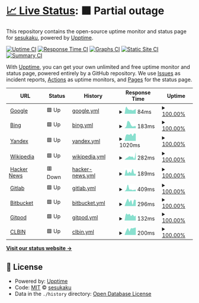 # [📈 Live Status](https://sesukaku.github.io/sesukaku.github.io): <!--live status--> **🟧 Partial outage**

This repository contains the open-source uptime monitor and status page for [sesukaku](https://sesukaku.github.io/sesukaku.github.io), powered by [Upptime](https://github.com/upptime/upptime).

[![Uptime CI](https://github.com/sesukaku/sesukaku.github.io/workflows/Uptime%20CI/badge.svg)](https://github.com/sesukaku/sesukaku.github.io/actions?query=workflow%3A%22Uptime+CI%22)
[![Response Time CI](https://github.com/sesukaku/sesukaku.github.io/workflows/Response%20Time%20CI/badge.svg)](https://github.com/sesukaku/sesukaku.github.io/actions?query=workflow%3A%22Response+Time+CI%22)
[![Graphs CI](https://github.com/sesukaku/sesukaku.github.io/workflows/Graphs%20CI/badge.svg)](https://github.com/sesukaku/sesukaku.github.io/actions?query=workflow%3A%22Graphs+CI%22)
[![Static Site CI](https://github.com/sesukaku/sesukaku.github.io/workflows/Static%20Site%20CI/badge.svg)](https://github.com/sesukaku/sesukaku.github.io/actions?query=workflow%3A%22Static+Site+CI%22)
[![Summary CI](https://github.com/sesukaku/sesukaku.github.io/workflows/Summary%20CI/badge.svg)](https://github.com/sesukaku/sesukaku.github.io/actions?query=workflow%3A%22Summary+CI%22)

With [Upptime](https://upptime.js.org), you can get your own unlimited and free uptime monitor and status page, powered entirely by a GitHub repository. We use [Issues](https://github.com/sesukaku/sesukaku.github.io/issues) as incident reports, [Actions](https://github.com/sesukaku/sesukaku.github.io/actions) as uptime monitors, and [Pages](https://sesukaku.github.io/sesukaku.github.io) for the status page.

<!--start: status pages-->
<!-- This summary is generated by Upptime (https://github.com/upptime/upptime) -->
<!-- Do not edit this manually, your changes will be overwritten -->
<!-- prettier-ignore -->
| URL | Status | History | Response Time | Uptime |
| --- | ------ | ------- | ------------- | ------ |
| <img alt="" src="https://favicons.githubusercontent.com/www.google.com" height="13"> [Google](https://www.google.com) | 🟩 Up | [google.yml](https://github.com/sesukaku/sesukaku.github.io/commits/HEAD/history/google.yml) | <details><summary><img alt="Response time graph" src="./graphs/google/response-time-week.png" height="20"> 84ms</summary><br><a href="https://sesukaku.github.io/history/google"><img alt="Response time 90" src="https://img.shields.io/endpoint?url=https%3A%2F%2Fraw.githubusercontent.com%2Fsesukaku%2Fsesukaku.github.io%2FHEAD%2Fapi%2Fgoogle%2Fresponse-time.json"></a><br><a href="https://sesukaku.github.io/history/google"><img alt="24-hour response time 89" src="https://img.shields.io/endpoint?url=https%3A%2F%2Fraw.githubusercontent.com%2Fsesukaku%2Fsesukaku.github.io%2FHEAD%2Fapi%2Fgoogle%2Fresponse-time-day.json"></a><br><a href="https://sesukaku.github.io/history/google"><img alt="7-day response time 84" src="https://img.shields.io/endpoint?url=https%3A%2F%2Fraw.githubusercontent.com%2Fsesukaku%2Fsesukaku.github.io%2FHEAD%2Fapi%2Fgoogle%2Fresponse-time-week.json"></a><br><a href="https://sesukaku.github.io/history/google"><img alt="30-day response time 79" src="https://img.shields.io/endpoint?url=https%3A%2F%2Fraw.githubusercontent.com%2Fsesukaku%2Fsesukaku.github.io%2FHEAD%2Fapi%2Fgoogle%2Fresponse-time-month.json"></a><br><a href="https://sesukaku.github.io/history/google"><img alt="1-year response time 90" src="https://img.shields.io/endpoint?url=https%3A%2F%2Fraw.githubusercontent.com%2Fsesukaku%2Fsesukaku.github.io%2FHEAD%2Fapi%2Fgoogle%2Fresponse-time-year.json"></a></details> | <details><summary><a href="https://sesukaku.github.io/history/google">100.00%</a></summary><a href="https://sesukaku.github.io/history/google"><img alt="All-time uptime 100.00%" src="https://img.shields.io/endpoint?url=https%3A%2F%2Fraw.githubusercontent.com%2Fsesukaku%2Fsesukaku.github.io%2FHEAD%2Fapi%2Fgoogle%2Fuptime.json"></a><br><a href="https://sesukaku.github.io/history/google"><img alt="24-hour uptime 100.00%" src="https://img.shields.io/endpoint?url=https%3A%2F%2Fraw.githubusercontent.com%2Fsesukaku%2Fsesukaku.github.io%2FHEAD%2Fapi%2Fgoogle%2Fuptime-day.json"></a><br><a href="https://sesukaku.github.io/history/google"><img alt="7-day uptime 100.00%" src="https://img.shields.io/endpoint?url=https%3A%2F%2Fraw.githubusercontent.com%2Fsesukaku%2Fsesukaku.github.io%2FHEAD%2Fapi%2Fgoogle%2Fuptime-week.json"></a><br><a href="https://sesukaku.github.io/history/google"><img alt="30-day uptime 100.00%" src="https://img.shields.io/endpoint?url=https%3A%2F%2Fraw.githubusercontent.com%2Fsesukaku%2Fsesukaku.github.io%2FHEAD%2Fapi%2Fgoogle%2Fuptime-month.json"></a><br><a href="https://sesukaku.github.io/history/google"><img alt="1-year uptime 100.00%" src="https://img.shields.io/endpoint?url=https%3A%2F%2Fraw.githubusercontent.com%2Fsesukaku%2Fsesukaku.github.io%2FHEAD%2Fapi%2Fgoogle%2Fuptime-year.json"></a></details>
| <img alt="" src="https://favicons.githubusercontent.com/www.bing.com" height="13"> [Bing](https://www.bing.com) | 🟩 Up | [bing.yml](https://github.com/sesukaku/sesukaku.github.io/commits/HEAD/history/bing.yml) | <details><summary><img alt="Response time graph" src="./graphs/bing/response-time-week.png" height="20"> 183ms</summary><br><a href="https://sesukaku.github.io/history/bing"><img alt="Response time 133" src="https://img.shields.io/endpoint?url=https%3A%2F%2Fraw.githubusercontent.com%2Fsesukaku%2Fsesukaku.github.io%2FHEAD%2Fapi%2Fbing%2Fresponse-time.json"></a><br><a href="https://sesukaku.github.io/history/bing"><img alt="24-hour response time 108" src="https://img.shields.io/endpoint?url=https%3A%2F%2Fraw.githubusercontent.com%2Fsesukaku%2Fsesukaku.github.io%2FHEAD%2Fapi%2Fbing%2Fresponse-time-day.json"></a><br><a href="https://sesukaku.github.io/history/bing"><img alt="7-day response time 183" src="https://img.shields.io/endpoint?url=https%3A%2F%2Fraw.githubusercontent.com%2Fsesukaku%2Fsesukaku.github.io%2FHEAD%2Fapi%2Fbing%2Fresponse-time-week.json"></a><br><a href="https://sesukaku.github.io/history/bing"><img alt="30-day response time 143" src="https://img.shields.io/endpoint?url=https%3A%2F%2Fraw.githubusercontent.com%2Fsesukaku%2Fsesukaku.github.io%2FHEAD%2Fapi%2Fbing%2Fresponse-time-month.json"></a><br><a href="https://sesukaku.github.io/history/bing"><img alt="1-year response time 133" src="https://img.shields.io/endpoint?url=https%3A%2F%2Fraw.githubusercontent.com%2Fsesukaku%2Fsesukaku.github.io%2FHEAD%2Fapi%2Fbing%2Fresponse-time-year.json"></a></details> | <details><summary><a href="https://sesukaku.github.io/history/bing">100.00%</a></summary><a href="https://sesukaku.github.io/history/bing"><img alt="All-time uptime 99.99%" src="https://img.shields.io/endpoint?url=https%3A%2F%2Fraw.githubusercontent.com%2Fsesukaku%2Fsesukaku.github.io%2FHEAD%2Fapi%2Fbing%2Fuptime.json"></a><br><a href="https://sesukaku.github.io/history/bing"><img alt="24-hour uptime 100.00%" src="https://img.shields.io/endpoint?url=https%3A%2F%2Fraw.githubusercontent.com%2Fsesukaku%2Fsesukaku.github.io%2FHEAD%2Fapi%2Fbing%2Fuptime-day.json"></a><br><a href="https://sesukaku.github.io/history/bing"><img alt="7-day uptime 100.00%" src="https://img.shields.io/endpoint?url=https%3A%2F%2Fraw.githubusercontent.com%2Fsesukaku%2Fsesukaku.github.io%2FHEAD%2Fapi%2Fbing%2Fuptime-week.json"></a><br><a href="https://sesukaku.github.io/history/bing"><img alt="30-day uptime 100.00%" src="https://img.shields.io/endpoint?url=https%3A%2F%2Fraw.githubusercontent.com%2Fsesukaku%2Fsesukaku.github.io%2FHEAD%2Fapi%2Fbing%2Fuptime-month.json"></a><br><a href="https://sesukaku.github.io/history/bing"><img alt="1-year uptime 99.99%" src="https://img.shields.io/endpoint?url=https%3A%2F%2Fraw.githubusercontent.com%2Fsesukaku%2Fsesukaku.github.io%2FHEAD%2Fapi%2Fbing%2Fuptime-year.json"></a></details>
| <img alt="" src="https://favicons.githubusercontent.com/yandex.com" height="13"> [Yandex](https://yandex.com) | 🟩 Up | [yandex.yml](https://github.com/sesukaku/sesukaku.github.io/commits/HEAD/history/yandex.yml) | <details><summary><img alt="Response time graph" src="./graphs/yandex/response-time-week.png" height="20"> 1020ms</summary><br><a href="https://sesukaku.github.io/history/yandex"><img alt="Response time 928" src="https://img.shields.io/endpoint?url=https%3A%2F%2Fraw.githubusercontent.com%2Fsesukaku%2Fsesukaku.github.io%2FHEAD%2Fapi%2Fyandex%2Fresponse-time.json"></a><br><a href="https://sesukaku.github.io/history/yandex"><img alt="24-hour response time 1131" src="https://img.shields.io/endpoint?url=https%3A%2F%2Fraw.githubusercontent.com%2Fsesukaku%2Fsesukaku.github.io%2FHEAD%2Fapi%2Fyandex%2Fresponse-time-day.json"></a><br><a href="https://sesukaku.github.io/history/yandex"><img alt="7-day response time 1020" src="https://img.shields.io/endpoint?url=https%3A%2F%2Fraw.githubusercontent.com%2Fsesukaku%2Fsesukaku.github.io%2FHEAD%2Fapi%2Fyandex%2Fresponse-time-week.json"></a><br><a href="https://sesukaku.github.io/history/yandex"><img alt="30-day response time 987" src="https://img.shields.io/endpoint?url=https%3A%2F%2Fraw.githubusercontent.com%2Fsesukaku%2Fsesukaku.github.io%2FHEAD%2Fapi%2Fyandex%2Fresponse-time-month.json"></a><br><a href="https://sesukaku.github.io/history/yandex"><img alt="1-year response time 928" src="https://img.shields.io/endpoint?url=https%3A%2F%2Fraw.githubusercontent.com%2Fsesukaku%2Fsesukaku.github.io%2FHEAD%2Fapi%2Fyandex%2Fresponse-time-year.json"></a></details> | <details><summary><a href="https://sesukaku.github.io/history/yandex">100.00%</a></summary><a href="https://sesukaku.github.io/history/yandex"><img alt="All-time uptime 100.00%" src="https://img.shields.io/endpoint?url=https%3A%2F%2Fraw.githubusercontent.com%2Fsesukaku%2Fsesukaku.github.io%2FHEAD%2Fapi%2Fyandex%2Fuptime.json"></a><br><a href="https://sesukaku.github.io/history/yandex"><img alt="24-hour uptime 100.00%" src="https://img.shields.io/endpoint?url=https%3A%2F%2Fraw.githubusercontent.com%2Fsesukaku%2Fsesukaku.github.io%2FHEAD%2Fapi%2Fyandex%2Fuptime-day.json"></a><br><a href="https://sesukaku.github.io/history/yandex"><img alt="7-day uptime 100.00%" src="https://img.shields.io/endpoint?url=https%3A%2F%2Fraw.githubusercontent.com%2Fsesukaku%2Fsesukaku.github.io%2FHEAD%2Fapi%2Fyandex%2Fuptime-week.json"></a><br><a href="https://sesukaku.github.io/history/yandex"><img alt="30-day uptime 100.00%" src="https://img.shields.io/endpoint?url=https%3A%2F%2Fraw.githubusercontent.com%2Fsesukaku%2Fsesukaku.github.io%2FHEAD%2Fapi%2Fyandex%2Fuptime-month.json"></a><br><a href="https://sesukaku.github.io/history/yandex"><img alt="1-year uptime 100.00%" src="https://img.shields.io/endpoint?url=https%3A%2F%2Fraw.githubusercontent.com%2Fsesukaku%2Fsesukaku.github.io%2FHEAD%2Fapi%2Fyandex%2Fuptime-year.json"></a></details>
| <img alt="" src="https://favicons.githubusercontent.com/en.wikipedia.org" height="13"> [Wikipedia](https://en.wikipedia.org) | 🟩 Up | [wikipedia.yml](https://github.com/sesukaku/sesukaku.github.io/commits/HEAD/history/wikipedia.yml) | <details><summary><img alt="Response time graph" src="./graphs/wikipedia/response-time-week.png" height="20"> 282ms</summary><br><a href="https://sesukaku.github.io/history/wikipedia"><img alt="Response time 204" src="https://img.shields.io/endpoint?url=https%3A%2F%2Fraw.githubusercontent.com%2Fsesukaku%2Fsesukaku.github.io%2FHEAD%2Fapi%2Fwikipedia%2Fresponse-time.json"></a><br><a href="https://sesukaku.github.io/history/wikipedia"><img alt="24-hour response time 689" src="https://img.shields.io/endpoint?url=https%3A%2F%2Fraw.githubusercontent.com%2Fsesukaku%2Fsesukaku.github.io%2FHEAD%2Fapi%2Fwikipedia%2Fresponse-time-day.json"></a><br><a href="https://sesukaku.github.io/history/wikipedia"><img alt="7-day response time 282" src="https://img.shields.io/endpoint?url=https%3A%2F%2Fraw.githubusercontent.com%2Fsesukaku%2Fsesukaku.github.io%2FHEAD%2Fapi%2Fwikipedia%2Fresponse-time-week.json"></a><br><a href="https://sesukaku.github.io/history/wikipedia"><img alt="30-day response time 193" src="https://img.shields.io/endpoint?url=https%3A%2F%2Fraw.githubusercontent.com%2Fsesukaku%2Fsesukaku.github.io%2FHEAD%2Fapi%2Fwikipedia%2Fresponse-time-month.json"></a><br><a href="https://sesukaku.github.io/history/wikipedia"><img alt="1-year response time 204" src="https://img.shields.io/endpoint?url=https%3A%2F%2Fraw.githubusercontent.com%2Fsesukaku%2Fsesukaku.github.io%2FHEAD%2Fapi%2Fwikipedia%2Fresponse-time-year.json"></a></details> | <details><summary><a href="https://sesukaku.github.io/history/wikipedia">100.00%</a></summary><a href="https://sesukaku.github.io/history/wikipedia"><img alt="All-time uptime 100.00%" src="https://img.shields.io/endpoint?url=https%3A%2F%2Fraw.githubusercontent.com%2Fsesukaku%2Fsesukaku.github.io%2FHEAD%2Fapi%2Fwikipedia%2Fuptime.json"></a><br><a href="https://sesukaku.github.io/history/wikipedia"><img alt="24-hour uptime 100.00%" src="https://img.shields.io/endpoint?url=https%3A%2F%2Fraw.githubusercontent.com%2Fsesukaku%2Fsesukaku.github.io%2FHEAD%2Fapi%2Fwikipedia%2Fuptime-day.json"></a><br><a href="https://sesukaku.github.io/history/wikipedia"><img alt="7-day uptime 100.00%" src="https://img.shields.io/endpoint?url=https%3A%2F%2Fraw.githubusercontent.com%2Fsesukaku%2Fsesukaku.github.io%2FHEAD%2Fapi%2Fwikipedia%2Fuptime-week.json"></a><br><a href="https://sesukaku.github.io/history/wikipedia"><img alt="30-day uptime 100.00%" src="https://img.shields.io/endpoint?url=https%3A%2F%2Fraw.githubusercontent.com%2Fsesukaku%2Fsesukaku.github.io%2FHEAD%2Fapi%2Fwikipedia%2Fuptime-month.json"></a><br><a href="https://sesukaku.github.io/history/wikipedia"><img alt="1-year uptime 99.99%" src="https://img.shields.io/endpoint?url=https%3A%2F%2Fraw.githubusercontent.com%2Fsesukaku%2Fsesukaku.github.io%2FHEAD%2Fapi%2Fwikipedia%2Fuptime-year.json"></a></details>
| <img alt="" src="https://favicons.githubusercontent.com/news.ycombinator.com" height="13"> [Hacker News](https://news.ycombinator.com) | 🟥 Down | [hacker-news.yml](https://github.com/sesukaku/sesukaku.github.io/commits/HEAD/history/hacker-news.yml) | <details><summary><img alt="Response time graph" src="./graphs/hacker-news/response-time-week.png" height="20"> 189ms</summary><br><a href="https://sesukaku.github.io/history/hacker-news"><img alt="Response time 209" src="https://img.shields.io/endpoint?url=https%3A%2F%2Fraw.githubusercontent.com%2Fsesukaku%2Fsesukaku.github.io%2FHEAD%2Fapi%2Fhacker-news%2Fresponse-time.json"></a><br><a href="https://sesukaku.github.io/history/hacker-news"><img alt="24-hour response time 97" src="https://img.shields.io/endpoint?url=https%3A%2F%2Fraw.githubusercontent.com%2Fsesukaku%2Fsesukaku.github.io%2FHEAD%2Fapi%2Fhacker-news%2Fresponse-time-day.json"></a><br><a href="https://sesukaku.github.io/history/hacker-news"><img alt="7-day response time 189" src="https://img.shields.io/endpoint?url=https%3A%2F%2Fraw.githubusercontent.com%2Fsesukaku%2Fsesukaku.github.io%2FHEAD%2Fapi%2Fhacker-news%2Fresponse-time-week.json"></a><br><a href="https://sesukaku.github.io/history/hacker-news"><img alt="30-day response time 197" src="https://img.shields.io/endpoint?url=https%3A%2F%2Fraw.githubusercontent.com%2Fsesukaku%2Fsesukaku.github.io%2FHEAD%2Fapi%2Fhacker-news%2Fresponse-time-month.json"></a><br><a href="https://sesukaku.github.io/history/hacker-news"><img alt="1-year response time 209" src="https://img.shields.io/endpoint?url=https%3A%2F%2Fraw.githubusercontent.com%2Fsesukaku%2Fsesukaku.github.io%2FHEAD%2Fapi%2Fhacker-news%2Fresponse-time-year.json"></a></details> | <details><summary><a href="https://sesukaku.github.io/history/hacker-news">100.00%</a></summary><a href="https://sesukaku.github.io/history/hacker-news"><img alt="All-time uptime 100.00%" src="https://img.shields.io/endpoint?url=https%3A%2F%2Fraw.githubusercontent.com%2Fsesukaku%2Fsesukaku.github.io%2FHEAD%2Fapi%2Fhacker-news%2Fuptime.json"></a><br><a href="https://sesukaku.github.io/history/hacker-news"><img alt="24-hour uptime 99.99%" src="https://img.shields.io/endpoint?url=https%3A%2F%2Fraw.githubusercontent.com%2Fsesukaku%2Fsesukaku.github.io%2FHEAD%2Fapi%2Fhacker-news%2Fuptime-day.json"></a><br><a href="https://sesukaku.github.io/history/hacker-news"><img alt="7-day uptime 100.00%" src="https://img.shields.io/endpoint?url=https%3A%2F%2Fraw.githubusercontent.com%2Fsesukaku%2Fsesukaku.github.io%2FHEAD%2Fapi%2Fhacker-news%2Fuptime-week.json"></a><br><a href="https://sesukaku.github.io/history/hacker-news"><img alt="30-day uptime 100.00%" src="https://img.shields.io/endpoint?url=https%3A%2F%2Fraw.githubusercontent.com%2Fsesukaku%2Fsesukaku.github.io%2FHEAD%2Fapi%2Fhacker-news%2Fuptime-month.json"></a><br><a href="https://sesukaku.github.io/history/hacker-news"><img alt="1-year uptime 99.99%" src="https://img.shields.io/endpoint?url=https%3A%2F%2Fraw.githubusercontent.com%2Fsesukaku%2Fsesukaku.github.io%2FHEAD%2Fapi%2Fhacker-news%2Fuptime-year.json"></a></details>
| <img alt="" src="https://favicons.githubusercontent.com/gitlab.com" height="13"> [Gitlab](https://gitlab.com) | 🟩 Up | [gitlab.yml](https://github.com/sesukaku/sesukaku.github.io/commits/HEAD/history/gitlab.yml) | <details><summary><img alt="Response time graph" src="./graphs/gitlab/response-time-week.png" height="20"> 409ms</summary><br><a href="https://sesukaku.github.io/history/gitlab"><img alt="Response time 436" src="https://img.shields.io/endpoint?url=https%3A%2F%2Fraw.githubusercontent.com%2Fsesukaku%2Fsesukaku.github.io%2FHEAD%2Fapi%2Fgitlab%2Fresponse-time.json"></a><br><a href="https://sesukaku.github.io/history/gitlab"><img alt="24-hour response time 289" src="https://img.shields.io/endpoint?url=https%3A%2F%2Fraw.githubusercontent.com%2Fsesukaku%2Fsesukaku.github.io%2FHEAD%2Fapi%2Fgitlab%2Fresponse-time-day.json"></a><br><a href="https://sesukaku.github.io/history/gitlab"><img alt="7-day response time 409" src="https://img.shields.io/endpoint?url=https%3A%2F%2Fraw.githubusercontent.com%2Fsesukaku%2Fsesukaku.github.io%2FHEAD%2Fapi%2Fgitlab%2Fresponse-time-week.json"></a><br><a href="https://sesukaku.github.io/history/gitlab"><img alt="30-day response time 437" src="https://img.shields.io/endpoint?url=https%3A%2F%2Fraw.githubusercontent.com%2Fsesukaku%2Fsesukaku.github.io%2FHEAD%2Fapi%2Fgitlab%2Fresponse-time-month.json"></a><br><a href="https://sesukaku.github.io/history/gitlab"><img alt="1-year response time 436" src="https://img.shields.io/endpoint?url=https%3A%2F%2Fraw.githubusercontent.com%2Fsesukaku%2Fsesukaku.github.io%2FHEAD%2Fapi%2Fgitlab%2Fresponse-time-year.json"></a></details> | <details><summary><a href="https://sesukaku.github.io/history/gitlab">100.00%</a></summary><a href="https://sesukaku.github.io/history/gitlab"><img alt="All-time uptime 99.99%" src="https://img.shields.io/endpoint?url=https%3A%2F%2Fraw.githubusercontent.com%2Fsesukaku%2Fsesukaku.github.io%2FHEAD%2Fapi%2Fgitlab%2Fuptime.json"></a><br><a href="https://sesukaku.github.io/history/gitlab"><img alt="24-hour uptime 100.00%" src="https://img.shields.io/endpoint?url=https%3A%2F%2Fraw.githubusercontent.com%2Fsesukaku%2Fsesukaku.github.io%2FHEAD%2Fapi%2Fgitlab%2Fuptime-day.json"></a><br><a href="https://sesukaku.github.io/history/gitlab"><img alt="7-day uptime 100.00%" src="https://img.shields.io/endpoint?url=https%3A%2F%2Fraw.githubusercontent.com%2Fsesukaku%2Fsesukaku.github.io%2FHEAD%2Fapi%2Fgitlab%2Fuptime-week.json"></a><br><a href="https://sesukaku.github.io/history/gitlab"><img alt="30-day uptime 100.00%" src="https://img.shields.io/endpoint?url=https%3A%2F%2Fraw.githubusercontent.com%2Fsesukaku%2Fsesukaku.github.io%2FHEAD%2Fapi%2Fgitlab%2Fuptime-month.json"></a><br><a href="https://sesukaku.github.io/history/gitlab"><img alt="1-year uptime 99.99%" src="https://img.shields.io/endpoint?url=https%3A%2F%2Fraw.githubusercontent.com%2Fsesukaku%2Fsesukaku.github.io%2FHEAD%2Fapi%2Fgitlab%2Fuptime-year.json"></a></details>
| <img alt="" src="https://favicons.githubusercontent.com/bitbucket.org" height="13"> [Bitbucket](https://bitbucket.org) | 🟩 Up | [bitbucket.yml](https://github.com/sesukaku/sesukaku.github.io/commits/HEAD/history/bitbucket.yml) | <details><summary><img alt="Response time graph" src="./graphs/bitbucket/response-time-week.png" height="20"> 296ms</summary><br><a href="https://sesukaku.github.io/history/bitbucket"><img alt="Response time 450" src="https://img.shields.io/endpoint?url=https%3A%2F%2Fraw.githubusercontent.com%2Fsesukaku%2Fsesukaku.github.io%2FHEAD%2Fapi%2Fbitbucket%2Fresponse-time.json"></a><br><a href="https://sesukaku.github.io/history/bitbucket"><img alt="24-hour response time 358" src="https://img.shields.io/endpoint?url=https%3A%2F%2Fraw.githubusercontent.com%2Fsesukaku%2Fsesukaku.github.io%2FHEAD%2Fapi%2Fbitbucket%2Fresponse-time-day.json"></a><br><a href="https://sesukaku.github.io/history/bitbucket"><img alt="7-day response time 296" src="https://img.shields.io/endpoint?url=https%3A%2F%2Fraw.githubusercontent.com%2Fsesukaku%2Fsesukaku.github.io%2FHEAD%2Fapi%2Fbitbucket%2Fresponse-time-week.json"></a><br><a href="https://sesukaku.github.io/history/bitbucket"><img alt="30-day response time 286" src="https://img.shields.io/endpoint?url=https%3A%2F%2Fraw.githubusercontent.com%2Fsesukaku%2Fsesukaku.github.io%2FHEAD%2Fapi%2Fbitbucket%2Fresponse-time-month.json"></a><br><a href="https://sesukaku.github.io/history/bitbucket"><img alt="1-year response time 450" src="https://img.shields.io/endpoint?url=https%3A%2F%2Fraw.githubusercontent.com%2Fsesukaku%2Fsesukaku.github.io%2FHEAD%2Fapi%2Fbitbucket%2Fresponse-time-year.json"></a></details> | <details><summary><a href="https://sesukaku.github.io/history/bitbucket">100.00%</a></summary><a href="https://sesukaku.github.io/history/bitbucket"><img alt="All-time uptime 99.98%" src="https://img.shields.io/endpoint?url=https%3A%2F%2Fraw.githubusercontent.com%2Fsesukaku%2Fsesukaku.github.io%2FHEAD%2Fapi%2Fbitbucket%2Fuptime.json"></a><br><a href="https://sesukaku.github.io/history/bitbucket"><img alt="24-hour uptime 100.00%" src="https://img.shields.io/endpoint?url=https%3A%2F%2Fraw.githubusercontent.com%2Fsesukaku%2Fsesukaku.github.io%2FHEAD%2Fapi%2Fbitbucket%2Fuptime-day.json"></a><br><a href="https://sesukaku.github.io/history/bitbucket"><img alt="7-day uptime 100.00%" src="https://img.shields.io/endpoint?url=https%3A%2F%2Fraw.githubusercontent.com%2Fsesukaku%2Fsesukaku.github.io%2FHEAD%2Fapi%2Fbitbucket%2Fuptime-week.json"></a><br><a href="https://sesukaku.github.io/history/bitbucket"><img alt="30-day uptime 99.96%" src="https://img.shields.io/endpoint?url=https%3A%2F%2Fraw.githubusercontent.com%2Fsesukaku%2Fsesukaku.github.io%2FHEAD%2Fapi%2Fbitbucket%2Fuptime-month.json"></a><br><a href="https://sesukaku.github.io/history/bitbucket"><img alt="1-year uptime 99.98%" src="https://img.shields.io/endpoint?url=https%3A%2F%2Fraw.githubusercontent.com%2Fsesukaku%2Fsesukaku.github.io%2FHEAD%2Fapi%2Fbitbucket%2Fuptime-year.json"></a></details>
| <img alt="" src="https://favicons.githubusercontent.com/gitpod.io" height="13"> [Gitpod](https://gitpod.io) | 🟩 Up | [gitpod.yml](https://github.com/sesukaku/sesukaku.github.io/commits/HEAD/history/gitpod.yml) | <details><summary><img alt="Response time graph" src="./graphs/gitpod/response-time-week.png" height="20"> 132ms</summary><br><a href="https://sesukaku.github.io/history/gitpod"><img alt="Response time 131" src="https://img.shields.io/endpoint?url=https%3A%2F%2Fraw.githubusercontent.com%2Fsesukaku%2Fsesukaku.github.io%2FHEAD%2Fapi%2Fgitpod%2Fresponse-time.json"></a><br><a href="https://sesukaku.github.io/history/gitpod"><img alt="24-hour response time 115" src="https://img.shields.io/endpoint?url=https%3A%2F%2Fraw.githubusercontent.com%2Fsesukaku%2Fsesukaku.github.io%2FHEAD%2Fapi%2Fgitpod%2Fresponse-time-day.json"></a><br><a href="https://sesukaku.github.io/history/gitpod"><img alt="7-day response time 132" src="https://img.shields.io/endpoint?url=https%3A%2F%2Fraw.githubusercontent.com%2Fsesukaku%2Fsesukaku.github.io%2FHEAD%2Fapi%2Fgitpod%2Fresponse-time-week.json"></a><br><a href="https://sesukaku.github.io/history/gitpod"><img alt="30-day response time 127" src="https://img.shields.io/endpoint?url=https%3A%2F%2Fraw.githubusercontent.com%2Fsesukaku%2Fsesukaku.github.io%2FHEAD%2Fapi%2Fgitpod%2Fresponse-time-month.json"></a><br><a href="https://sesukaku.github.io/history/gitpod"><img alt="1-year response time 131" src="https://img.shields.io/endpoint?url=https%3A%2F%2Fraw.githubusercontent.com%2Fsesukaku%2Fsesukaku.github.io%2FHEAD%2Fapi%2Fgitpod%2Fresponse-time-year.json"></a></details> | <details><summary><a href="https://sesukaku.github.io/history/gitpod">100.00%</a></summary><a href="https://sesukaku.github.io/history/gitpod"><img alt="All-time uptime 100.00%" src="https://img.shields.io/endpoint?url=https%3A%2F%2Fraw.githubusercontent.com%2Fsesukaku%2Fsesukaku.github.io%2FHEAD%2Fapi%2Fgitpod%2Fuptime.json"></a><br><a href="https://sesukaku.github.io/history/gitpod"><img alt="24-hour uptime 100.00%" src="https://img.shields.io/endpoint?url=https%3A%2F%2Fraw.githubusercontent.com%2Fsesukaku%2Fsesukaku.github.io%2FHEAD%2Fapi%2Fgitpod%2Fuptime-day.json"></a><br><a href="https://sesukaku.github.io/history/gitpod"><img alt="7-day uptime 100.00%" src="https://img.shields.io/endpoint?url=https%3A%2F%2Fraw.githubusercontent.com%2Fsesukaku%2Fsesukaku.github.io%2FHEAD%2Fapi%2Fgitpod%2Fuptime-week.json"></a><br><a href="https://sesukaku.github.io/history/gitpod"><img alt="30-day uptime 100.00%" src="https://img.shields.io/endpoint?url=https%3A%2F%2Fraw.githubusercontent.com%2Fsesukaku%2Fsesukaku.github.io%2FHEAD%2Fapi%2Fgitpod%2Fuptime-month.json"></a><br><a href="https://sesukaku.github.io/history/gitpod"><img alt="1-year uptime 100.00%" src="https://img.shields.io/endpoint?url=https%3A%2F%2Fraw.githubusercontent.com%2Fsesukaku%2Fsesukaku.github.io%2FHEAD%2Fapi%2Fgitpod%2Fuptime-year.json"></a></details>
| <img alt="" src="https://favicons.githubusercontent.com/clbin.com" height="13"> [CLBIN](https://clbin.com) | 🟩 Up | [clbin.yml](https://github.com/sesukaku/sesukaku.github.io/commits/HEAD/history/clbin.yml) | <details><summary><img alt="Response time graph" src="./graphs/clbin/response-time-week.png" height="20"> 200ms</summary><br><a href="https://sesukaku.github.io/history/clbin"><img alt="Response time 226" src="https://img.shields.io/endpoint?url=https%3A%2F%2Fraw.githubusercontent.com%2Fsesukaku%2Fsesukaku.github.io%2FHEAD%2Fapi%2Fclbin%2Fresponse-time.json"></a><br><a href="https://sesukaku.github.io/history/clbin"><img alt="24-hour response time 247" src="https://img.shields.io/endpoint?url=https%3A%2F%2Fraw.githubusercontent.com%2Fsesukaku%2Fsesukaku.github.io%2FHEAD%2Fapi%2Fclbin%2Fresponse-time-day.json"></a><br><a href="https://sesukaku.github.io/history/clbin"><img alt="7-day response time 200" src="https://img.shields.io/endpoint?url=https%3A%2F%2Fraw.githubusercontent.com%2Fsesukaku%2Fsesukaku.github.io%2FHEAD%2Fapi%2Fclbin%2Fresponse-time-week.json"></a><br><a href="https://sesukaku.github.io/history/clbin"><img alt="30-day response time 206" src="https://img.shields.io/endpoint?url=https%3A%2F%2Fraw.githubusercontent.com%2Fsesukaku%2Fsesukaku.github.io%2FHEAD%2Fapi%2Fclbin%2Fresponse-time-month.json"></a><br><a href="https://sesukaku.github.io/history/clbin"><img alt="1-year response time 226" src="https://img.shields.io/endpoint?url=https%3A%2F%2Fraw.githubusercontent.com%2Fsesukaku%2Fsesukaku.github.io%2FHEAD%2Fapi%2Fclbin%2Fresponse-time-year.json"></a></details> | <details><summary><a href="https://sesukaku.github.io/history/clbin">100.00%</a></summary><a href="https://sesukaku.github.io/history/clbin"><img alt="All-time uptime 100.00%" src="https://img.shields.io/endpoint?url=https%3A%2F%2Fraw.githubusercontent.com%2Fsesukaku%2Fsesukaku.github.io%2FHEAD%2Fapi%2Fclbin%2Fuptime.json"></a><br><a href="https://sesukaku.github.io/history/clbin"><img alt="24-hour uptime 100.00%" src="https://img.shields.io/endpoint?url=https%3A%2F%2Fraw.githubusercontent.com%2Fsesukaku%2Fsesukaku.github.io%2FHEAD%2Fapi%2Fclbin%2Fuptime-day.json"></a><br><a href="https://sesukaku.github.io/history/clbin"><img alt="7-day uptime 100.00%" src="https://img.shields.io/endpoint?url=https%3A%2F%2Fraw.githubusercontent.com%2Fsesukaku%2Fsesukaku.github.io%2FHEAD%2Fapi%2Fclbin%2Fuptime-week.json"></a><br><a href="https://sesukaku.github.io/history/clbin"><img alt="30-day uptime 100.00%" src="https://img.shields.io/endpoint?url=https%3A%2F%2Fraw.githubusercontent.com%2Fsesukaku%2Fsesukaku.github.io%2FHEAD%2Fapi%2Fclbin%2Fuptime-month.json"></a><br><a href="https://sesukaku.github.io/history/clbin"><img alt="1-year uptime 100.00%" src="https://img.shields.io/endpoint?url=https%3A%2F%2Fraw.githubusercontent.com%2Fsesukaku%2Fsesukaku.github.io%2FHEAD%2Fapi%2Fclbin%2Fuptime-year.json"></a></details>

<!--end: status pages-->

[**Visit our status website →**](https://sesukaku.github.io/sesukaku.github.io)

## 📄 License

- Powered by: [Upptime](https://github.com/upptime/upptime)
- Code: [MIT](./LICENSE) © [sesukaku](https://sesukaku.github.io/sesukaku.github.io)
- Data in the `./history` directory: [Open Database License](https://opendatacommons.org/licenses/odbl/1-0/)
